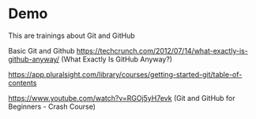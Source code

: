 # Demo

This are trainings about Git and GitHub

Basic Git and Github
https://techcrunch.com/2012/07/14/what-exactly-is-github-anyway/ (What Exactly Is GitHub Anyway?)

https://app.pluralsight.com/library/courses/getting-started-git/table-of-contents

https://www.youtube.com/watch?v=RGOj5yH7evk (Git and GitHub for Beginners - Crash Course)
